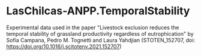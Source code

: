 # LasChilcas-ANPP.TemporalStability
Experimental data used in the paper "Livestock exclusion reduces the temporal stability of grassland productivity regardless of eutrophication" by Sofía Campana, Pedro M. Tognetti and Laura Yahdjian (STOTEN_152707, doi: https://doi.org/10.1016/j.scitotenv.2021.152707)
